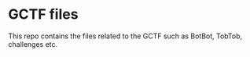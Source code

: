 # GCTF files

This repo contains the files related to the GCTF such as BotBot, TobTob, challenges etc.